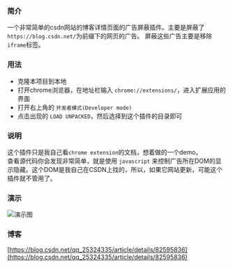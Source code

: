 ### 简介

一个非常简单的csdn网站的博客详情页面的广告屏蔽插件。主要是屏蔽了`https://blog.csdn.net/`为前缀下的网页的广告。
屏蔽这些广告主要是移除`iframe`标签。

### 用法

* 克隆本项目到本地
* 打开chrome浏览器，在地址栏输入 `chrome://extensions/`，进入扩展应用的界面
* 打开右上角的 `开发者模式(Developer mode)`
* 点击出现的 `LOAD UNPACKED`，然后选择到这个插件的目录即可

### 说明
这个插件只是我自己看`chrome extension`的文档，想着做的一个demo。<br>
查看源代码你会发现非常简单，就是使用 `javascript` 来控制广告所在DOM的显示隐藏。这个DOM是我自己在CSDN上找的，所以，如果它网站更新，可能这个插件就不管用了。

### 演示
![演示图](https://github.com/JerryYuanJ/demos/blob/master/images/02.gif)

### 博客
[https://blog.csdn.net/qq_25324335/article/details/82595836](https://blog.csdn.net/qq_25324335/article/details/82595836)
